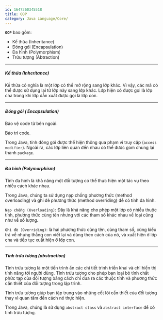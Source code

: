 ```yaml
---
id: 1647360345518
title: OOP
category: Java Language/Core/
---
```


**`OOP`** bao gồm:
* Kế thừa (Inheritance)
* Đóng gói (Encapsulation)
* Đa hình (Polymorphism)
* Trừu tượng (Abtraction)

---

##### Kế thừa (Inheritance)
Kế thừa có nghĩa là một lớp có thể mở rộng sang lớp khác. Vì vậy, các mã có thể được sử dụng lại từ lớp này sang lớp khác. Lớp hiện có được gọi là lớp cha trong khi lớp dẫn xuất được gọi là lớp con.

---
##### Đóng gói ( Encapsulation)
Bảo vệ code từ bên ngoài.

Bảo trì code.

Trong Java, tính đóng gói được thể hiện thông qua phạm vi truy cập (`access modifier`). Ngoài ra, các lớp liên quan đến nhau có thể được gom chung lại thành `package`.

---
##### Đa hình (Polymorphism) 

Tính đa hình là khả năng một đối tượng có thể thực hiện một tác vụ theo nhiều cách khác nhau.

Trong Java, chúng ta sử dụng nạp chồng phương thức (method overloading) và ghi đè phương thức (method overriding) để có tính đa hình.

`Nạp chồng (Overloading)`: Đây là khả năng cho phép một lớp có nhiều thuộc tính, phương thức cùng tên nhưng với các tham số khác nhau về loại cũng như về số lượng. 

`Ghi đè (Overriding)`: là hai phương thức cùng tên, cùng tham số, cùng kiểu trả về nhưng thằng con viết lại và dùng theo cách của nó, và xuất hiện ở lớp cha và tiếp tục xuất hiện ở lớp con. 

---

##### Tính trừu tượng (abstraction)
Tính trừu tượng là một tiến trình ẩn các chi tiết trình triển khai và chỉ hiển thị tính năng tới người dùng. Tính trừu tượng cho phép bạn loại bỏ tính chất phức tạp của đối tượng bằng cách chỉ đưa ra các thuộc tính và phương thức cần thiết của đối tượng trong lập trình.

Tính trừu tượng giúp bạn tập trung vào những cốt lõi cần thiết của đối tượng thay vì quan tâm đến cách nó thực hiện.

Trong Java, chúng là sử dụng `abstract class` và `abstract interface` để có tính trừu tượng.
